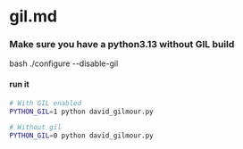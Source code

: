 # gil.md

### Make sure you have a python3.13 without GIL build

bash ./configure --disable-gil

#### run it

```bash
# With GIL enabled
PYTHON_GIL=1 python david_gilmour.py
```
```bash
# Without gil
PYTHON_GIL=0 python david_gilmour.py
```
